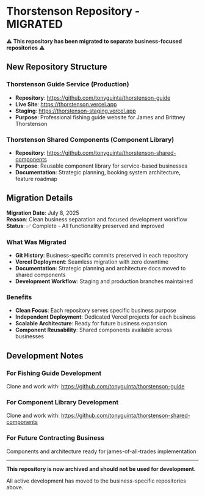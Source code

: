 # Thorstenson Repository - MIGRATED

⚠️ **This repository has been migrated to separate business-focused repositories** ⚠️

## New Repository Structure

### **Thorstenson Guide Service** (Production)
- **Repository**: https://github.com/tonyguinta/thorstenson-guide
- **Live Site**: https://thorstenson.vercel.app
- **Staging**: https://thorstenson-staging.vercel.app
- **Purpose**: Professional fishing guide website for James and Brittney Thorstenson

### **Thorstenson Shared Components** (Component Library)
- **Repository**: https://github.com/tonyguinta/thorstenson-shared-components
- **Purpose**: Reusable component library for service-based businesses
- **Documentation**: Strategic planning, booking system architecture, feature roadmap

## Migration Details

**Migration Date**: July 8, 2025  
**Reason**: Clean business separation and focused development workflow  
**Status**: ✅ Complete - All functionality preserved and improved

### What Was Migrated

- **Git History**: Business-specific commits preserved in each repository
- **Vercel Deployment**: Seamless migration with zero downtime
- **Documentation**: Strategic planning and architecture docs moved to shared components
- **Development Workflow**: Staging and production branches maintained

### Benefits

- **Clean Focus**: Each repository serves specific business purpose
- **Independent Deployment**: Dedicated Vercel projects for each business
- **Scalable Architecture**: Ready for future business expansion
- **Component Reusability**: Shared components available across businesses

## Development Notes

### For Fishing Guide Development
Clone and work with: https://github.com/tonyguinta/thorstenson-guide

### For Component Library Development  
Clone and work with: https://github.com/tonyguinta/thorstenson-shared-components

### For Future Contracting Business
Components and architecture ready for james-of-all-trades implementation

---

**This repository is now archived and should not be used for development.**

All active development has moved to the business-specific repositories above.